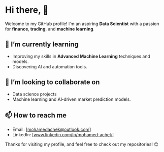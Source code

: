 # Hi there, 👋

Welcome to my GitHub profile! I’m an aspiring **Data Scientist** with a passion for **finance**, **trading**, and **machine learning**.

## 🌱 I’m currently learning
- Improving my skills in **Advanced Machine Learning** techniques and models.
- Discovering AI and automation tools.

## 👯 I’m looking to collaborate on
- Data science projects
- Machine learning and AI-driven market prediction models.

## 📫 How to reach me
- Email: [mohamedachek@outlook.com]
- LinkedIn: [www.linkedin.com/in/mohamed-achek]


Thanks for visiting my profile, and feel free to check out my repositories! 😊
